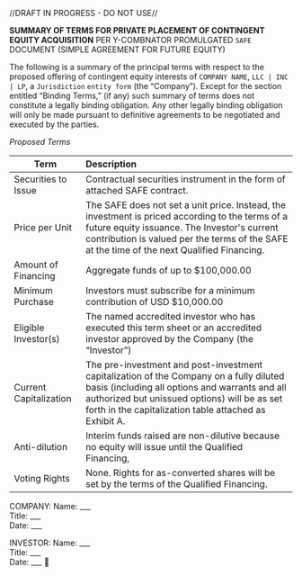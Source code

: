 //DRAFT IN PROGRESS - DO NOT USE//

**SUMMARY OF TERMS FOR PRIVATE PLACEMENT OF CONTINGENT EQUITY ACQUISITION**
PER Y-COMBNATOR PROMULGATED `SAFE` DOCUMENT (SIMPLE AGREEMENT FOR FUTURE EQUITY)

The following is a summary of the principal terms with respect to the proposed offering of contingent equity interests of `COMPANY NAME`, `LLC | INC | LP`, a `Jurisdiction` `entity form` (the “Company”). 
Except for the section entitled “Binding Terms,” (if any) such summary of terms does not constitute a legally binding obligation.  Any other legally binding obligation will only be made pursuant to definitive agreements to be negotiated and executed by the parties.

_Proposed Terms_

| Term       | Description   |
| ------------- |:--------------|
|Securities to Issue | Contractual securities instrument in the form of attached SAFE contract. |
| Price per Unit  | The SAFE does not set a unit price.  Instead, the investment is priced according to the terms of a future equity issuance.  The Investor's current contribution is valued per the terms of the SAFE at the time of the next Qualified Financing.|
| Amount of Financing | Aggregate funds of up to $100,000.00 |
| Minimum Purchase | Investors must subscribe for a minimum contribution of USD $10,000.00 |
| Eligible Investor(s) | The named accredited investor who has executed this term sheet or an accredited investor approved by the Company (the “Investor”) |
| Current Capitalization | The pre-investment and post-investment capitalization of the Company on a fully diluted basis (including all options and warrants and all authorized but unissued options) will be as set forth in the capitalization table attached as Exhibit A.|
| Anti-dilution | Interim funds raised are non-dilutive because no equity will issue until the Qualified Financing,  |
| Voting Rights | None. Rights for as-converted shares will be set by the terms of the Qualified Financing. |


COMPANY:
Name:  	___				
Title: ___					
Date: ___				

INVESTOR: 
Name: ___				
Title: ___  						
Date: ___  						
